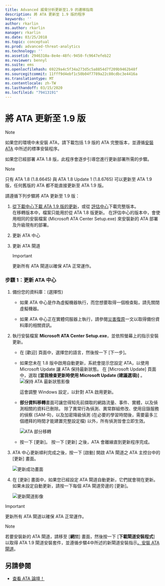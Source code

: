 ```yaml
---
title: Advanced 威脅分析更新至1.9 的遷移指南
description: 將 ATA 更新至 1.9 版的程序
keywords: ''
author: rkarlin
ms.author: rkarlin
manager: rkarlin
ms.date: 03/25/2018
ms.topic: conceptual
ms.prod: advanced-threat-analytics
ms.technology: ''
ms.assetid: 2946310a-8e4e-48fc-9450-fc9647efeb22
ms.reviewer: bennyl
ms.suite: ems
ms.openlocfilehash: 69229a4c5f34a273d5c5a8854d7f209b9462b48f
ms.sourcegitcommit: 11fff9d4ebf1c50b04f7789a22c80cdbc3e4416a
ms.translationtype: MT
ms.contentlocale: zh-TW
ms.lasthandoff: 03/15/2020
ms.locfileid: "79413191"
---
```

# <a name="updating-ata-to-version-19"></a>將 ATA 更新至 1.9 版

> [!NOTE] 
> 如果您的環境中未安裝 ATA，請下載包括 1.9 版的 ATA 完整版本，並遵循[安裝 ATA](install-ata-step1.md) 中所述的標準安裝程序。

如果您已經部署 ATA 1.8 版，此程序會逐步引導您進行更新部署所需的步驟。

> [!NOTE] 
>  只有 ATA 1.8 (1.8.6645) 與 ATA 1.8 Update 1 (1.8.6765) 可以更新至 ATA 1.9 版，任何舊版的 ATA 都不能直接更新至 ATA 1.9 版。

請遵循下列步驟將 ATA 更新至 1.9 版：

1.  [從下載中心下載 ATA 1.9 版的更新](https://www.microsoft.com/download/details.aspx?id=56725)，或從 [評估中心](https://www.microsoft.com/evalcenter/evaluate-microsoft-advanced-threat-analytics)下載完整版本。<br>
在移轉版本中，檔案只能用於從 ATA 1.8 版更新。 在評估中心的版本中，會使用相同的安裝檔案 (Microsoft ATA Center Setup.exe) 來安裝新的 ATA 部署及升級現有的部署。

2.  更新 ATA 中心

4.  更新 ATA 閘道

    > [!IMPORTANT]
    > 更新所有 ATA 閘道以確保 ATA 正常運作。

### <a name="step-1-update-the-ata-center"></a>步驟 1︰更新 ATA 中心

1. 備份您的資料庫：(選擇性)

   -   如果 ATA 中心是作為虛擬機器執行，而您想要取得一個檢查點，請先關閉虛擬機器。

   -   如果 ATA 中心正在實體伺服器上執行，請參閱[災害復原](disaster-recovery.md)一文以取得備份資料庫的相關資訊。

2. 執行安裝檔案 **Microsoft ATA Center Setup.exe**，並依照螢幕上的指示安裝更新。

   - 在 [歡迎] 頁面中，選擇您的語言，然後按一下 [下一步]。

   - 如果您未在 1.8 版中啟用自動更新，系統會提示您設定 ATA，以使用 Microsoft Update 讓 ATA 保持最新狀態。  在 [Microsoft Update] 頁面中，選取 **[當我檢查更新時使用 Microsoft Update (建議選項)]** 。
     ![保持 ATA 最新狀態影像](media/ata_ms_update.png)
     
     這會調整 Windows 設定，以針對 ATA 啟用更新。 
    
   - **部分資料移轉**畫面可讓您得知先前擷取的網路流量、事件、實體，以及偵測相關的資料已刪除。 除了異常行為偵測、異常群組修改、使用目錄服務的偵察 (SAM-R)，以及加密降級偵測 (在必要的學習時間後，需要最多三個禮拜的時間才能建置完整設定檔) 以外，所有偵測皆會立即生效。 
     
     ![ATA 部分移轉](media/partial-migration.png)

   - 按一下 [更新]。 按一下 [更新] 之後，ATA 會離線直到更新程序完成。

3. ATA 中心更新順利完成之後，按一下 [啟動] 開啟 ATA 閘道之 ATA 主控台中的 [更新] 畫面。

    ![更新成功畫面](media/migration-center-success.png)

4. 在 [更新] 畫面中，如果您已經設定 ATA 閘道自動更新，它們就會現在更新。如果未設定自動更新，請按一下每個 ATA 閘道旁邊的 [更新]。
  
    ![更新閘道影像](media/migration-update-gw.png)

  
> [!IMPORTANT] 
> 更新所有 ATA 閘道以確保 ATA 正常運作。
 
> [!NOTE] 
> 若要安裝新的 ATA 閘道，請移至 [**網**關] 畫面，然後按一下 [**下載閘道安裝程式**] 以取得 ATA 1.9 閘道安裝套件，並遵循步驟4中所述的新閘道安裝指示[。安裝 ATA 閘道](install-ata-step4.md)。


## <a name="see-also"></a>另請參閱

- [查看 ATA 論壇！](https://social.technet.microsoft.com/Forums/security/home?forum=mata)
